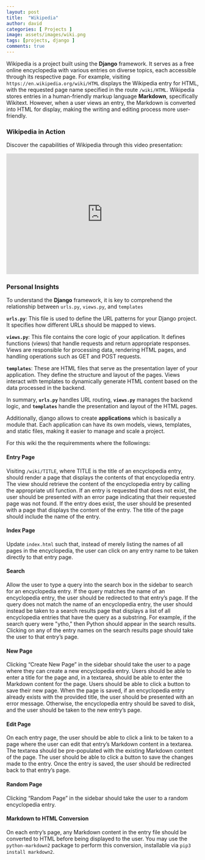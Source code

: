 ```yaml
---
layout: post
title:  "Wikipedia"
author: david
categories: [ Projects ]
image: assets/images/wiki.png
tags: [projects, django ]
comments: true
---
```


Wikipedia is a project built using the **Django** framework. It serves as a free online encyclopedia with various entries on diverse topics, each accessible through its respective page. For example, visiting `https://en.wikipedia.org/wiki/HTML`  displays the Wikipedia entry for HTML, with the requested page name specified in the route `/wiki/HTML`. Wikipedia stores entries in a human-friendly markup language **Markdown**, specifically Wikitext. However, when a user views an entry, the Markdown is converted into HTML for display, making the writing and editing process more user-friendly.

### Wikipedia in Action

Discover the capabilities of Wikipedia through this video presentation:

<p>
<iframe width="100%" height="315" src="https://www.youtube.com/embed/4muNAK4nkGQ" frameborder="0" allowfullscreen></iframe>
</p>

### Personal Insights

To understand the **Django** framework, it is key to comprehend the relationship between `urls.py`, `views.py`, and `templates`

**`urls.py`**: This file is used to define the URL patterns for your Django project. It specifies how different URLs should be mapped to views.

**`views.py`**: This file contains the core logic of your application. It defines functions (views) that handle requests and return appropriate responses. Views are responsible for processing data, rendering HTML pages, and handling operations such as GET and POST requests.

**`templates`**: These are HTML files that serve as the presentation layer of your application. They define the structure and layout of the pages. Views interact with templates to dynamically generate HTML content based on the data processed in the backend.

In summary, **`urls.py`** handles URL routing, **`views.py`** manages the backend logic, and **`templates`** handle the presentation and layout of the HTML pages.


Additionally, django allows to create **applications** which is basically a module that. Each application can have its own models, views, templates, and static files, making it easier to manage and scale a project.

For this wiki the the requiremments where the followings:


#### Entry Page
Visiting `/wiki/TITLE`, where TITLE is the title of an encyclopedia entry, should render a page that displays the contents of that encyclopedia entry. The view should retrieve the content of the encyclopedia entry by calling the appropriate util function. If an entry is requested that does not exist, the user should be presented with an error page indicating that their requested page was not found. If the entry does exist, the user should be presented with a page that displays the content of the entry. The title of the page should include the name of the entry.

#### Index Page
Update `index.html` such that, instead of merely listing the names of all pages in the encyclopedia, the user can click on any entry name to be taken directly to that entry page.

#### Search
Allow the user to type a query into the search box in the sidebar to search for an encyclopedia entry. If the query matches the name of an encyclopedia entry, the user should be redirected to that entry’s page. If the query does not match the name of an encyclopedia entry, the user should instead be taken to a search results page that displays a list of all encyclopedia entries that have the query as a substring. For example, if the search query were "ytho," then Python should appear in the search results. Clicking on any of the entry names on the search results page should take the user to that entry’s page.

#### New Page
Clicking “Create New Page” in the sidebar should take the user to a page where they can create a new encyclopedia entry. Users should be able to enter a title for the page and, in a textarea, should be able to enter the Markdown content for the page. Users should be able to click a button to save their new page. When the page is saved, if an encyclopedia entry already exists with the provided title, the user should be presented with an error message. Otherwise, the encyclopedia entry should be saved to disk, and the user should be taken to the new entry’s page.

#### Edit Page
On each entry page, the user should be able to click a link to be taken to a page where the user can edit that entry’s Markdown content in a textarea. The textarea should be pre-populated with the existing Markdown content of the page. The user should be able to click a button to save the changes made to the entry. Once the entry is saved, the user should be redirected back to that entry’s page.

#### Random Page
Clicking “Random Page” in the sidebar should take the user to a random encyclopedia entry.

#### Markdown to HTML Conversion
On each entry’s page, any Markdown content in the entry file should be converted to HTML before being displayed to the user. You may use the `python-markdown2` package to perform this conversion, installable via `pip3 install markdown2`.
